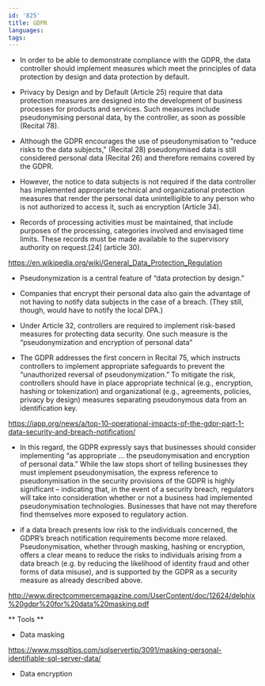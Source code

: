```yaml
---
id: '825'
title: GDPR
languages:
tags:
---
```

- In order to be able to demonstrate compliance with the GDPR, the data controller should implement measures which meet the principles of data protection by design and data protection by default.

- Privacy by Design and by Default (Article 25) require that data protection measures are designed into the development of business processes for products and services. Such measures include pseudonymising personal data, by the controller, as soon as possible (Recital 78).

- Although the GDPR encourages the use of pseudonymisation to "reduce risks to the data subjects," (Recital 28) pseudonymised data is still considered personal data (Recital 26) and therefore remains covered by the GDPR.

- However, the notice to data subjects is not required if the data controller has implemented appropriate technical and organizational protection measures that render the personal data unintelligible to any person who is not authorized to access it, such as encryption (Article 34).

- Records of processing activities must be maintained, that include purposes of the processing, categories involved and envisaged time limits. These records must be made available to the supervisory authority on request.[24] (article 30).


https://en.wikipedia.org/wiki/General_Data_Protection_Regulation


- Pseudonymization is a central feature of “data protection by design.”

- Companies that encrypt their personal data also gain the advantage of not having to notify data subjects in the case of a breach. (They still, though, would have to notify the local DPA.)

- Under Article 32, controllers are required to implement risk-based measures for protecting data security. One such measure is the “pseudonymization and encryption of personal data”

- The GDPR addresses the first concern in Recital 75, which instructs controllers to implement appropriate safeguards to prevent the “unauthorized reversal of pseudonymization.” To mitigate the risk, controllers should have in place appropriate technical (e.g., encryption, hashing or tokenization) and organizational (e.g., agreements, policies, privacy by design) measures separating pseudonymous data from an identification key.

https://iapp.org/news/a/top-10-operational-impacts-of-the-gdpr-part-1-data-security-and-breach-notification/


- In this regard, the GDPR expressly says that businesses should consider implementing “as appropriate … the
pseudonymisation and encryption of personal data.” While the law stops short of telling businesses they must
implement pseudonymisation, the express reference to pseudonymisation in the security provisions of the GDPR
is highly significant – indicating that, in the event of a security breach, regulators will take into consideration
whether or not a business had implemented pseudonymisation technologies. Businesses that have not may
therefore find themselves more exposed to regulatory action. 

-  if a data breach presents low risk to the individuals concerned, the GDPR’s breach notification
requirements become more relaxed. Pseudonymisation, whether through masking, hashing or encryption,
offers a clear means to reduce the risks to individuals arising from a data breach (e.g. by reducing the likelihood
of identity fraud and other forms of data misuse), and is supported by the GDPR as a security measure as
already described above. 

http://www.directcommercemagazine.com/UserContent/doc/12624/delphix%20gdpr%20for%20data%20masking.pdf


** Tools **

- Data masking

https://www.mssqltips.com/sqlservertip/3091/masking-personal-identifiable-sql-server-data/

- Data encryption
